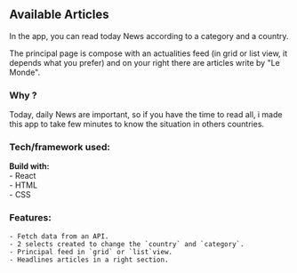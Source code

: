 ## Available Articles

In the app, you can read today News according to a category and a country.

The principal page is compose with an actualities feed (in grid or list view, it depends what you prefer) and on your right there are articles write by "Le Monde".

### Why ?
Today, daily News are important, so if you have the time to read all, i made this app to take few minutes to know the situation in others countries.

### Tech/framework used:
**Build with:** <br>
    - React <br>
    - HTML <br>
    - CSS

### Features:
    - Fetch data from an API.
    - 2 selects created to change the `country` and `category`.
    - Principal feed in `grid` or `list`view.
    - Headlines articles in a right section.